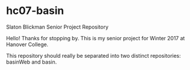 # hc07-basin
Slaton Blickman Senior Project Repository

Hello! Thanks for stopping by. This is my senior project for Winter 2017 at Hanover College.

This repository should really be separated into two distinct repositories: basinWeb and basin.


